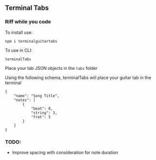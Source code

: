 ## Terminal Tabs

### Riff while you code

To install use:

```
npm i terminalguitartabs
```

To use in CLI:

```
terminalTabs
```

Place your tab JSON objects in the `tabs` folder

Using the following schema, terminalTabs will place your guitar tab in the terminal

```
{
	"name": "Song Title",
	"notes": [
		{
			"beat": 0,
			"string": 3,
			"fret": 5
		}
	]
}
```

### TODO:

- Improve spacing with consideration for note duration
